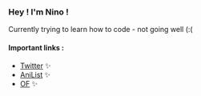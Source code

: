 ### Hey ! I'm Nino !

Currently trying to learn how to code - not going well (:(

#### Important links : 
- [Twitter](https://twitter.com/Azral0n) ✨
- [AniList](https://anilist.co/user/nin7o/) ✨
- [OF](https://www.youtube.com/watch?v=dQw4w9WgXcQ) ✨


<!--
**nin7o/nin7o** is a ✨ _special_ ✨ repository because its `README.md` (this file) appears on your GitHub profile.

Here are some ideas to get you started:

- 🔭 I’m currently working on ...
- 🌱 I’m currently learning ...
- 👯 I’m looking to collaborate on ...
- 🤔 I’m looking for help with ...
- 💬 Ask me about ...
- 📫 How to reach me: ...
- 😄 Pronouns: ...
- ⚡ Fun fact: ...
-->
